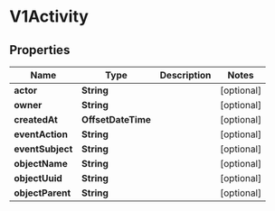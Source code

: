 

# V1Activity


## Properties

Name | Type | Description | Notes
------------ | ------------- | ------------- | -------------
**actor** | **String** |  |  [optional]
**owner** | **String** |  |  [optional]
**createdAt** | **OffsetDateTime** |  |  [optional]
**eventAction** | **String** |  |  [optional]
**eventSubject** | **String** |  |  [optional]
**objectName** | **String** |  |  [optional]
**objectUuid** | **String** |  |  [optional]
**objectParent** | **String** |  |  [optional]



